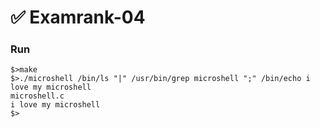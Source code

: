 # ✅ Examrank-04
### Run
```
$>make
$>./microshell /bin/ls "|" /usr/bin/grep microshell ";" /bin/echo i love my microshell
microshell.c
i love my microshell
$>
```